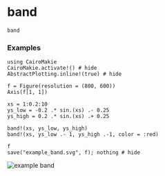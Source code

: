 # band

```@docs
band
```

### Examples

```@example
using CairoMakie
CairoMakie.activate!() # hide
AbstractPlotting.inline!(true) # hide

f = Figure(resolution = (800, 600))
Axis(f[1, 1])

xs = 1:0.2:10
ys_low = -0.2 .* sin.(xs) .- 0.25
ys_high = 0.2 .* sin.(xs) .+ 0.25

band!(xs, ys_low, ys_high)
band!(xs, ys_low .- 1, ys_high .-1, color = :red)

f
save("example_band.svg", f); nothing # hide
```

![example band](example_band.svg)

